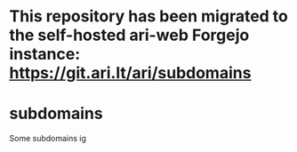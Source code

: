 # This repository has been migrated to the self-hosted ari-web Forgejo instance: <https://git.ari.lt/ari/subdomains>
# subdomains
Some subdomains ig
